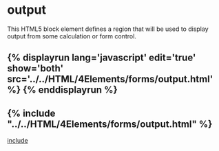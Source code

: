 # output

This HTML5 block element defines a region that will be used to display output from some calculation or form control.

{% displayrun lang='javascript' edit='true' show='both' src='../../HTML/4Elements/forms/output.html' %}
{% enddisplayrun %}
---

{% include "../../HTML/4Elements/forms/output.html" %}
---
[include](../../HTML/4Elements/forms/output.html)


